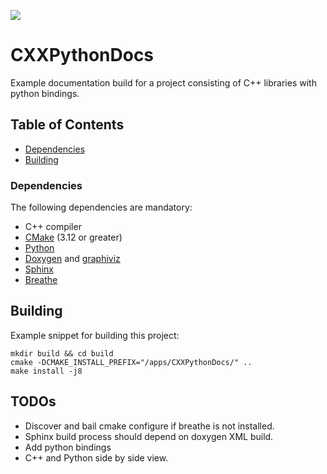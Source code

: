 <a href="https://github.com/moddyz/CXXPythonDocs/actions?query=workflow%3A%22Build+and+test%22"><img src="https://github.com/moddyz/CXXPythonDocs/workflows/Build%20and%20test/badge.svg"/></a>

# CXXPythonDocs

Example documentation build for a project consisting of C++ libraries with python bindings.

## Table of Contents

- [Dependencies](#dependencies)
- [Building](#building)

### Dependencies

The following dependencies are mandatory:
- C++ compiler
- [CMake](https://cmake.org/documentation/) (3.12 or greater)
- [Python](https://www.python.org/) 
- [Doxygen](https://www.doxygen.nl/index.html) and [graphiviz](https://graphviz.org/)
- [Sphinx](https://www.sphinx-doc.org/) 
- [Breathe](https://github.com/michaeljones/breathe) 

## Building

Example snippet for building this project:
```
mkdir build && cd build
cmake -DCMAKE_INSTALL_PREFIX="/apps/CXXPythonDocs/" ..
make install -j8
```

## TODOs

- Discover and bail cmake configure if breathe is not installed.
- Sphinx build process should depend on doxygen XML build.
- Add python bindings
- C++ and Python side by side view.
